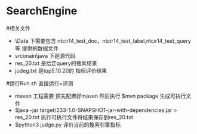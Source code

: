 # SearchEngine

#相关文件
+ \Data 下需要包含 ntcir14_test_doc，ntcir14_test_label,ntcir14_test_query 等 提供的数据文件
+ src\main\java 下是源代码
+ res_20.txt 是给定query的搜索结果
+ judeg.txt 是top5.10.20的 指标评价结果

#运行Run.sh 直接运行+评测
+ maven 工程需要 预先配置好maven 然后执行  $mvn package 生成可执行文件
+ $java -jar target/233-1.0-SNAPSHOT-jar-with-dependencies.jar > res_20.txt 执行可执行文件将结果保存到res_20.txt 
+ $python3 judge.py 评价当前的搜索引擎指标
